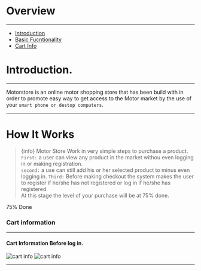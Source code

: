 # Overview

---

- [Introduction](#section-1)
- [Basic Fucntionality](#section-2)
- [Cart Info](#section-3)

<a name="section-1"></a>
# Introduction.

---
Motorstore is an online motor shopping store that has been build with <larecipe-badge type="warning" circle class="mr-3" icon="fa fa-heart"></larecipe-badge>in order to promote easy way to get access to the Motor market by the use of your `smart phone or destop computers`.

---

<a name="section-2"></a>
# How It Works

>{info} Motor Store Work in very simple steps to purchase a product. <br>
 `First:` a user can view any product in the market withou even logging in or making registration.<br>
 `second:` a use can still add his or her selected product to <larecipe-badge type="primary" circle icon="fa fa-shopping-cart"></larecipe-badge>minus even logging in.
 `Third:` Before making checkout the system makes the user to register if he/she has not registered or log in if he/she has registered.<br>
 At this stage the level of your purchase will be at 75% done.
 <larecipe-card>
    <larecipe-badge type="success" circle class="mr-3" icon="fa fa-shopping-cart"></larecipe-badge> 75% Done
    <larecipe-progress type="success" :value="75"></larecipe-progress>
</larecipe-card>

<a name="section-3"></a>
### Cart information

---
<larecipe-card>
    <h4 class="m-4">Cart Information Before log in.</h4>
<img src="/custome/img/docs/carb4login.png" alt="cart info" class="card-img">
</larecipe-card>
<larecipe-card>
<img src="/custome/img/docs/cart.png" alt="cart info" class="card-img">
</larecipe-card>

---